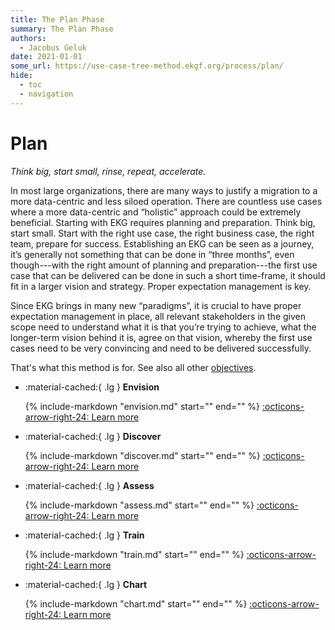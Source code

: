 ```yaml
---
title: The Plan Phase
summary: The Plan Phase
authors:
  - Jacobus Geluk
date: 2021-01-01
some_url: https://use-case-tree-method.ekgf.org/process/plan/
hide:
  - toc
  - navigation
---
```

# Plan

<!--summary-plan-start-->
_Think big, start small, rinse, repeat, accelerate._
<!--summary-plan-end-->

[//]: # (??? note "Rationale")

In most large organizations, there are many ways to justify a migration to a more data-centric and less
siloed operation. There are countless use cases where a more data-centric and “holistic” approach could
be extremely beneficial. Starting with EKG requires planning and preparation. Think big, start small. 
Start with the right use case, the right business case, the right team, prepare for success.
Establishing an EKG can be seen as a journey, it’s generally not something that can be done in “three
months”, even though---with the right amount of planning and preparation---the first use case that can
be delivered can be done in such a short time-frame, it should fit in a larger vision and strategy. Proper
expectation management is key.

Since EKG brings in many new “paradigms”, it is crucial to have proper expectation management in place,
all relevant stakeholders in the given scope need to understand what it is that you’re trying to achieve,
what the longer-term vision behind it is, agree on that vision, whereby the first use cases need to be
very convincing and need to be delivered successfully.

That's what this method is for. See also all other [objectives](../../objective).

<div class="grid cards" markdown>

- :material-cached:{ .lg } __Envision__

    {% include-markdown "envision.md"
    start="<!--summary-start-->" end="<!--summary-end-->" %}
    [:octicons-arrow-right-24: Learn more](envision.md)

- :material-cached:{ .lg } __Discover__

    {% include-markdown "discover.md"
    start="<!--summary-start-->" end="<!--summary-end-->" %}
    [:octicons-arrow-right-24: Learn more](discover.md)

- :material-cached:{ .lg } __Assess__

    {% include-markdown "assess.md"
    start="<!--summary-start-->" end="<!--summary-end-->" %}
    [:octicons-arrow-right-24: Learn more](assess.md)

- :material-cached:{ .lg } __Train__

    {% include-markdown "train.md"
    start="<!--summary-start-->" end="<!--summary-end-->" %}
    [:octicons-arrow-right-24: Learn more](train.md)

- :material-cached:{ .lg } __Chart__

    {% include-markdown "chart.md"
    start="<!--summary-start-->" end="<!--summary-end-->" %}
    [:octicons-arrow-right-24: Learn more](chart.md)

</div>

<figure markdown>
<object data="../../diagrams/out/process-plan.svg#darkable" type="image/svg+xml"></object>
</figure>
